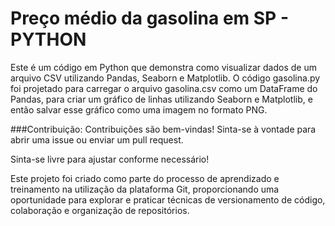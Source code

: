 # Preço médio da gasolina em SP - PYTHON
Este é um código em Python que demonstra como visualizar dados de um arquivo CSV utilizando Pandas, Seaborn e Matplotlib. O código gasolina.py foi projetado para carregar o arquivo gasolina.csv como um DataFrame do Pandas, para criar um gráfico de linhas utilizando Seaborn e Matplotlib, e então salvar esse gráfico como uma imagem no formato PNG.

###Contribuição:
Contribuições são bem-vindas! Sinta-se à vontade para abrir uma issue ou enviar um pull request.


Sinta-se livre para ajustar conforme necessário!


Este projeto foi criado como parte do processo de aprendizado e treinamento na utilização da plataforma Git, proporcionando uma oportunidade para explorar e praticar técnicas de versionamento de código, colaboração e organização de repositórios.
